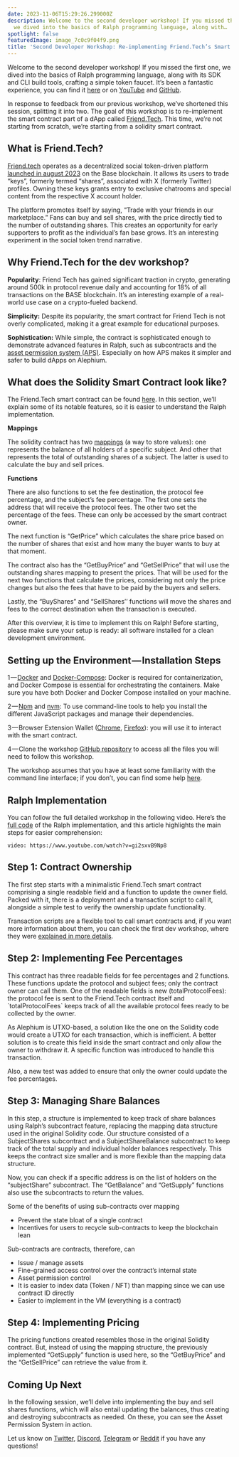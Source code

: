 ```yaml
---
date: 2023-11-06T15:29:26.299000Z
description: Welcome to the second developer workshop! If you missed the first one,
  we dived into the basics of Ralph programming language, along with…
spotlight: false
featuredImage: image_7c0c9f04f9.png
title: 'Second Developer Workshop: Re-implementing Friend.Tech’s Smart Contract in Ralph'
---
```


Welcome to the second developer workshop! If you missed the first one, we dived into the basics of Ralph programming language, along with its SDK and CLI build tools, crafting a simple token faucet. It’s been a fantastic experience, you can find it [here](/news/post/first-developer-workshop-build-a-token-faucet-a6bb2aa7bf68) or on [YouTube](https://www.youtube.com/watch?v=YblUxEcXQuY) and [GitHub](https://github.com/alephium/dev-workshop-01).

In response to feedback from our previous workshop, we’ve shortened this session, splitting it into two. The goal of this workshop is to re-implement the smart contract part of a dApp called [Friend.Tech](https://www.friend.tech/). This time, we’re not starting from scratch, we’re starting from a solidity smart contract.

## What is Friend.Tech?

[Friend.tech](https://twitter.com/friendtech) operates as a decentralized social token-driven platform [launched in august 2023](https://decrypt.co/resources/what-is-friend-tech-the-social-token-driven-decentralized-social-network) on the Base blockchain. It allows its users to trade “keys”, formerly termed “shares”, associated with X (formerly Twitter) profiles. Owning these keys grants entry to exclusive chatrooms and special content from the respective X account holder.

The platform promotes itself by saying, “Trade with your friends in our marketplace.” Fans can buy and sell shares, with the price directly tied to the number of outstanding shares. This creates an opportunity for early supporters to profit as the individual’s fan base grows. It’s an interesting experiment in the social token trend narrative.

## Why Friend.Tech for the dev workshop?

**Popularity**: Friend Tech has gained significant traction in crypto, generating around 500k in protocol revenue daily and accounting for 18% of all transactions on the BASE blockchain. It’s an interesting example of a real-world use case on a crypto-fueled backend.

**Simplicity:** Despite its popularity, the smart contract for Friend Tech is not overly complicated, making it a great example for educational purposes.

**Sophistication:** While simple, the contract is sophisticated enough to demonstrate advanced features in Ralph, such as subcontracts and the [asset permission system (APS)](/news/post/alephiums-aps-eliminating-evm-token-approval-risks-5407e7e70a33). Especially on how APS makes it simpler and safer to build dApps on Alephium.

## What does the Solidity Smart Contract look like?

The Friend.Tech smart contract can be found [here](https://basescan.org/address/0xcf205808ed36593aa40a44f10c7f7c2f67d4a4d4#code). In this section, we’ll explain some of its notable features, so it is easier to understand the Ralph implementation.

**Mappings**

The solidity contract has two [mappings](https://docs.soliditylang.org/en/v0.8.22/types.html#mapping-types) (a way to store values): one represents the balance of all holders of a specific subject. And other that represents the total of outstanding shares of a subject. The latter is used to calculate the buy and sell prices.

**Functions**

There are also functions to set the fee destination, the protocol fee percentage, and the subject’s fee percentage. The first one sets the address that will receive the protocol fees. The other two set the percentage of the fees. These can only be accessed by the smart contract owner.

The next function is “GetPrice” which calculates the share price based on the number of shares that exist and how many the buyer wants to buy at that moment.

The contract also has the “GetBuyPrice” and “GetSellPrice” that will use the outstanding shares mapping to present the prices. That will be used for the next two functions that calculate the prices, considering not only the price changes but also the fees that have to be paid by the buyers and sellers.

Lastly, the “BuyShares” and “SellShares’’ functions will move the shares and fees to the correct destination when the transaction is executed.

After this overview, it is time to implement this on Ralph! Before starting, please make sure your setup is ready: all software installed for a clean development environment.

## Setting up the Environment — Installation Steps

1 — [Docker](https://docs.docker.com/get-docker/) and [Docker-Compose](https://docs.docker.com/compose/install/): Docker is required for containerization, and Docker Compose is essential for orchestrating the containers. Make sure you have both Docker and Docker Compose installed on your machine.

2 — [Npm](https://www.npmjs.com/) and [nvm](https://github.com/nvm-sh/nvm): To use command-line tools to help you install the different JavaScript packages and manage their dependencies.

3 — Browser Extension Wallet ([Chrome](https://chrome.google.com/webstore/detail/alephium-extension-wallet/gdokollfhmnbfckbobkdbakhilldkhcj), [Firefox](https://addons.mozilla.org/en-US/firefox/addon/alephiumextensionwallet/)): you will use it to interact with the smart contract.

4 — Clone the workshop [GitHub repository](https://github.com/alephium/dev-workshop-02) to access all the files you will need to follow this workshop.

The workshop assumes that you have at least some familiarity with the command line interface; if you don’t, you can find some help [here](https://www.youtube.com/watch?v=YblUxEcXQuY&amp;t=115s).

## Ralph Implementation

You can follow the full detailed workshop in the following video. Here’s the [full code](https://github.com/alephium/dev-workshop-02/blob/session-1/contracts/friend_tech.ral) of the Ralph implementation, and this article highlights the main steps for easier comprehension:

`video: https://www.youtube.com/watch?v=gi2sxvB9Np8`

## Step 1: Contract Ownership

The first step starts with a minimalistic Friend.Tech smart contract comprising a single readable field and a function to update the owner field. Packed with it, there is a deployment and a transaction script to call it, alongside a simple test to verify the ownership update functionality.

Transaction scripts are a flexible tool to call smart contracts and, if you want more information about them, you can check the first dev workshop, where they were [explained in more details](https://www.youtube.com/watch?v=YblUxEcXQuY&amp;t=2080s).

## Step 2: Implementing Fee Percentages

This contract has three readable fields for fee percentages and 2 functions. These functions update the protocol and subject fees; only the contract owner can call them. One of the readable fields is new (totalProtocolFees): the protocol fee is sent to the Friend.Tech contract itself and \`totalProtocolFees\` keeps track of all the available protocol fees ready to be collected by the owner.

As Alephium is UTXO-based, a solution like the one on the Solidity code would create a UTXO for each transaction, which is inefficient. A better solution is to create this field inside the smart contract and only allow the owner to withdraw it. A specific function was introduced to handle this transaction.

Also, a new test was added to ensure that only the owner could update the fee percentages.

## Step 3: Managing Share Balances

In this step, a structure is implemented to keep track of share balances using Ralph’s subcontract feature, replacing the mapping data structure used in the original Solidity code. Our structure consisted of a SubjectShares subcontract and a SubjectShareBalance subcontract to keep track of the total supply and individual holder balances respectively. This keeps the contract size smaller and is more flexible than the mapping data structure.

Now, you can check if a specific address is on the list of holders on the “subjectShare” subcontract. The “GetBalance” and “GetSupply” functions also use the subcontracts to return the values.

Some of the benefits of using sub-contracts over mapping

- Prevent the state bloat of a single contract
- Incentives for users to recycle sub-contracts to keep the blockchain lean

Sub-contracts are contracts, therefore, can

- Issue / manage assets
- Fine-grained access control over the contract’s internal state
- Asset permission control
- It is easier to index data (Token / NFT) than mapping since we can use contract ID directly
- Easier to implement in the VM (everything is a contract)

## Step 4: Implementing Pricing

The pricing functions created resembles those in the original Solidity contract. But, instead of using the mapping structure, the previously implemented “GetSupply” function is used here, so the “GetBuyPrice” and the “GetSellPrice” can retrieve the value from it.

## Coming Up Next

In the following session, we’ll delve into implementing the buy and sell shares functions, which will also entail updating the balances, thus creating and destroying subcontracts as needed. On these, you can see the Asset Permission System in action.

Let us know on [Twitter](https://twitter.com/alephium), [Discord](/discord), [Telegram](https://t.me/alephiumgroup) or [Reddit](https://www.reddit.com/r/Alephium/) if you have any questions!
